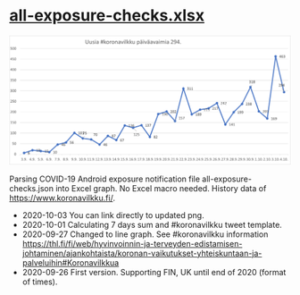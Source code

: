 #  [all-exposure-checks.xlsx](all-exposure-checks.xlsx)

![all-exposure-checks](all-exposure-checks.png)

Parsing COVID-19 Android exposure notification file all-exposure-checks.json into Excel graph. No Excel macro needed. History data of https://www.koronavilkku.fi/.

- 2020-10-03 You can link directly to updated png.
- 2020-10-01 Calculating 7 days sum and #koronavilkku tweet template.
- 2020-09-27 Changed to line graph. See #koronavilkku information https://thl.fi/fi/web/hyvinvoinnin-ja-terveyden-edistamisen-johtaminen/ajankohtaista/koronan-vaikutukset-yhteiskuntaan-ja-palveluihin#Koronavilkkua
- 2020-09-26 First version. Supporting FIN, UK until end of 2020 (format of times).